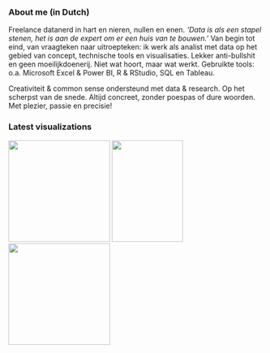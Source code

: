 ### About me (in Dutch)

Freelance datanerd in hart en nieren, nullen en enen. <i>‘Data is als een stapel stenen, het is aan de expert om er een huis van te bouwen.’</i> Van begin tot eind, van vraagteken naar uitroepteken: ik werk als analist met data op het gebied van concept, technische tools en visualisaties. Lekker anti-bullshit en geen moeilijkdoenerij. Niet wat hoort, maar wat werkt. Gebruikte tools: o.a. Microsoft Excel & Power BI, R & RStudio, SQL en Tableau.

Creativiteit & common sense ondersteund met data & research. Op het scherpst van de snede. Altijd concreet, zonder poespas of dure woorden. Met plezier, passie en precisie!

### Latest visualizations

<a href='https://github.com/Willem-Jelle/Visualizations'><img src='https://github.com/Willem-Jelle/Visualizations/blob/main/2024-10_netflix/2024-10_netflix_infographic_png_export.png' height = 200 width = 200/></a>
<a href='https://github.com/Willem-Jelle/Visualizations'><img src='https://github.com/Willem-Jelle/Visualizations/blob/main/2024-05_sentiment_hoofdlijnenakkoord/2024-05_sentiment_hoofdlijnenakkoord_viz.png' height = 200 width = 140/></a>
<a href='https://github.com/Willem-Jelle/Visualizations'><img src='https://github.com/Willem-Jelle/Visualizations/blob/main/2024-05_hoofdlijnenakkoord/2024-05_hoofdlijnenakkoord_viz.png' height = 200 width = 200/></a>
<a href='https://github.com/Willem-Jelle/Visualizations'>